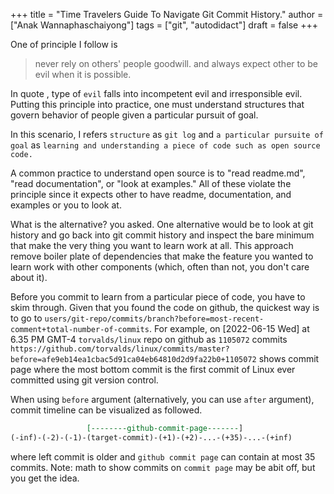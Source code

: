 +++
title = "Time Travelers Guide To Navigate Git Commit History."
author = ["Anak Wannaphaschaiyong"]
tags = ["git", "autodidact"]
draft = false
+++

One of principle I follow is

> never rely on others' people goodwill.
> and
> always expect other to be evil when it is possible.

In quote <qoute>, type of `evil` falls into incompetent evil and irresponsible evil. Putting this principle into practice, one must understand structures that govern behavior of people given a particular pursuit of goal.

In this scenario, I refers `structure` as `git log`  and `a particular pursuite of goal` as `learning and understanding a piece of code such as open source code.`

A common practice to understand open source is to "read readme.md", "read documentation", or "look at examples." All of these violate the principle since it expects other to have readme, documentation, and examples or you to look at.

What is the alternative? you asked. One alternative would be to look at git history and go back into git commit history and inspect the bare minimum that make the very thing you want to learn work at all. This approach remove boiler plate of dependencies that make the feature you wanted to learn work with other components (which, often than not, you don't care about it).

Before you commit to learn from a particular piece of code, you have to skim through. Given that you found the code on github, the quickest way is to go to `users/git-repo/commits/branch?before=most-recent-comment+total-number-of-commits`. For example, on <span class="timestamp-wrapper"><span class="timestamp">[2022-06-15 Wed] </span></span> at 6.35 PM GMT-4 `torvalds/linux` repo on github as `1105072` commits  `https://github.com/torvalds/linux/commits/master?before=afe9eb14ea1cbac5d91ca04eb64810d2d9fa22b0+1105072` shows commit page where the most bottom commit is the first commit of Linux ever committed using git version control.

When using `before` argument (alternatively, you can use `after` argument), commit timeline can be visualized as followed.

<a id="code-snippet--git-commit-timeline"></a>
```org
                 [--------github-commit-page-------]
(-inf)-(-2)-(-1)-(target-commit)-(+1)-(+2)-...-(+35)-...-(+inf)
```

where left commit is older and `github commit page` can contain at most 35 commits.
Note: math to show commits on `commit page` may be abit off, but you get the idea.
